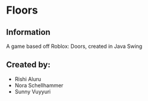 # Floors

## Information
A game based off Roblox: Doors, created in Java Swing

## Created by:
* Rishi Aluru
* Nora Schellhammer
* Sunny Vuyyuri
